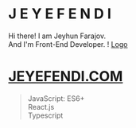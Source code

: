 # J E Y E F E N D I
Hi there! I am Jeyhun Farajov. 
<br>And I'm Front-End Developer.
! [Logo](https://github.com/jeyefendi/jeyefendi/blob/main/public/logo192.png)
# [JEYEFENDI.COM](https://jeyefendi.com)
> JavaScript:
>ES6+<br>
>React.js<br>
>Typescript<br>

# 

